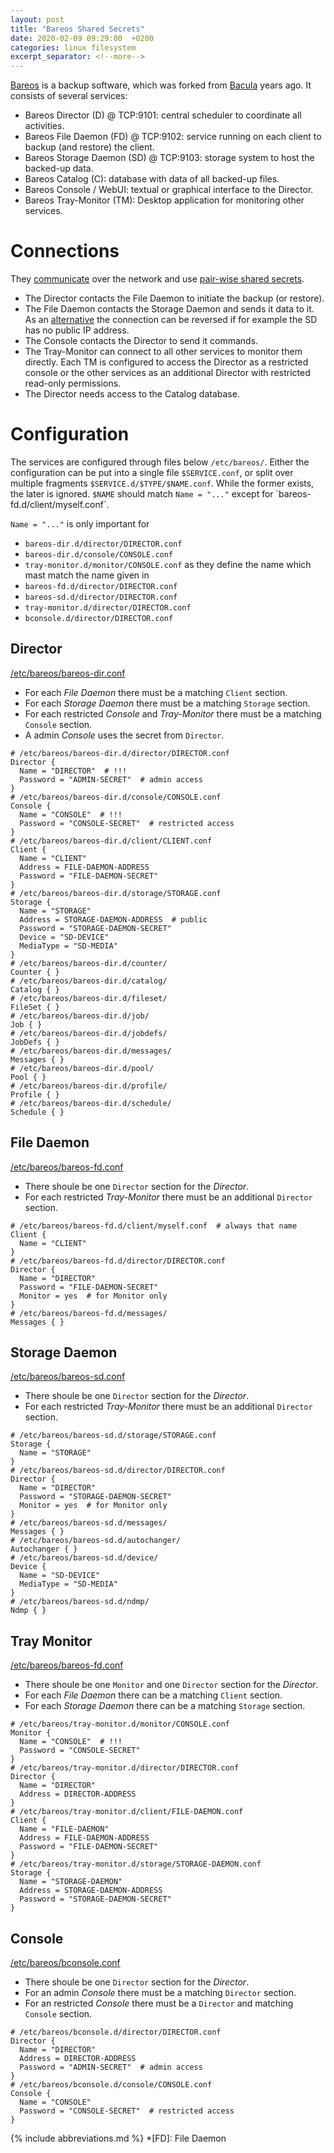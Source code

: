 ```yaml
---
layout: post
title: "Bareos Shared Secrets"
date: 2020-02-09 09:29:00  +0200
categories: linux filesystem
excerpt_separator: <!--more-->
---
```


[Bareos](https://www.bareos.org/en/) is a backup software, which was forked from [Bacula](https://www.bacula.org/) years ago.
It consists of several services:

* Bareos Director (D) @ TCP:9101: central scheduler to coordinate all activities.
* Bareos File Daemon (FD) @ TCP:9102: service running on each client to backup (and restore) the client.
* Bareos Storage Daemon (SD) @ TCP:9103: storage system to host the backed-up data.
* Bareos Catalog (C): database with data of all backed-up files.
* Bareos Console / WebUI: textual or graphical interface to the Director.
* Bareos Tray-Monitor (TM): Desktop application for monitoring other services.

<!--more-->

Connections
===========
They [communicate](https://docs.bareos.org/TasksAndConcepts/NetworkSetup.html#network-connections-overview) over the network and use [pair-wise shared secrets](https://docs.bareos.org/Configuration/CustomizingTheConfiguration.html#names-passwords-and-authorization).

* The Director contacts the File Daemon to initiate the backup (or restore).
* The File Daemon contacts the Storage Daemon and sends it data to it.
  As an [alternative](https://docs.bareos.org/TasksAndConcepts/NetworkSetup.html#passive-clients) the connection can be reversed if for example the SD has no public IP address.
* The Console contacts the Director to send it commands.
* The Tray-Monitor can connect to all other services to monitor them directly.
  Each TM is configured to access the Director as a restricted console or the other services as an additional Director with restricted read-only permissions.
* The Director needs access to the Catalog database.

Configuration
=============
The services are configured through files below `/etc/bareos/`.
Either the configuration can be put into a single file `$SERVICE.conf`, or split over multiple fragments `$SERVICE.d/$TYPE/$NAME.conf`.
While the former exists, the later is ignored.
`$NAME` should match `Name = "..."` except for `bareos-fd.d/client/myself.conf´.

`Name = "..."` is only important for
* `bareos-dir.d/director/DIRECTOR.conf`
* `bareos-dir.d/console/CONSOLE.conf`
* `tray-monitor.d/monitor/CONSOLE.conf`
as they define the name which mast match the name given in
* `bareos-fd.d/director/DIRECTOR.conf`
* `bareos-sd.d/director/DIRECTOR.conf`
* `tray-monitor.d/director/DIRECTOR.conf`
* `bconsole.d/director/DIRECTOR.conf`

Director
--------
[/etc/bareos/bareos-dir.conf](https://docs.bareos.org/Configuration/Director.html)
* For each *File Daemon* there must be a matching `Client` section.
* For each *Storage Daemon* there must be a matching `Storage` section.
* For each restricted *Console* and *Tray-Monitor* there must be a matching `Console` section.
* A admin *Console* uses the secret from `Director`.

```
# /etc/bareos/bareos-dir.d/director/DIRECTOR.conf
Director {
  Name = "DIRECTOR"  # !!!
  Password = "ADMIN-SECRET"  # admin access
}
# /etc/bareos/bareos-dir.d/console/CONSOLE.conf
Console {
  Name = "CONSOLE"  # !!!
  Password = "CONSOLE-SECRET"  # restricted access
}
# /etc/bareos/bareos-dir.d/client/CLIENT.conf
Client {
  Name = "CLIENT"
  Address = FILE-DAEMON-ADDRESS
  Password = "FILE-DAEMON-SECRET"
}
# /etc/bareos/bareos-dir.d/storage/STORAGE.conf
Storage {
  Name = "STORAGE"
  Address = STORAGE-DAEMON-ADDRESS  # public
  Password = "STORAGE-DAEMON-SECRET"
  Device = "SD-DEVICE"
  MediaType = "SD-MEDIA"
}
# /etc/bareos/bareos-dir.d/counter/
Counter { }
# /etc/bareos/bareos-dir.d/catalog/
Catalog { }
# /etc/bareos/bareos-dir.d/fileset/
FileSet { }
# /etc/bareos/bareos-dir.d/job/
Job { }
# /etc/bareos/bareos-dir.d/jobdefs/
JobDefs { }
# /etc/bareos/bareos-dir.d/messages/
Messages { }
# /etc/bareos/bareos-dir.d/pool/
Pool { }
# /etc/bareos/bareos-dir.d/profile/
Profile { }
# /etc/bareos/bareos-dir.d/schedule/
Schedule { }
```

File Daemon
-----------
[/etc/bareos/bareos-fd.conf](https://docs.bareos.org/Configuration/FileDaemon.html)
* There shoule be one `Director` section for the *Director*.
* For each restricted *Tray-Monitor* there must be an additional `Director` section.

```
# /etc/bareos/bareos-fd.d/client/myself.conf  # always that name
Client {
  Name = "CLIENT"
}
# /etc/bareos/bareos-fd.d/director/DIRECTOR.conf
Director {
  Name = "DIRECTOR"
  Password = "FILE-DAEMON-SECRET"
  Monitor = yes  # for Monitor only
}
# /etc/bareos/bareos-fd.d/messages/
Messages { }
```

Storage Daemon
--------------
[/etc/bareos/bareos-sd.conf](https://docs.bareos.org/Configuration/StorageDaemon.html)
* There shoule be one `Director` section for the *Director*.
* For each restricted *Tray-Monitor* there must be an additional `Director` section.

```
# /etc/bareos/bareos-sd.d/storage/STORAGE.conf
Storage {
  Name = "STORAGE"
}
# /etc/bareos/bareos-sd.d/director/DIRECTOR.conf
Director {
  Name = "DIRECTOR"
  Password = "STORAGE-DAEMON-SECRET"
  Monitor = yes  # for Monitor only
}
# /etc/bareos/bareos-sd.d/messages/
Messages { }
# /etc/bareos/bareos-sd.d/autochanger/
Autochanger { }
# /etc/bareos/bareos-sd.d/device/
Device {
  Name = "SD-DEVICE"
  MediaType = "SD-MEDIA"
}
# /etc/bareos/bareos-sd.d/ndmp/
Ndmp { }
```

Tray Monitor
------------
[/etc/bareos/bareos-fd.conf](https://docs.bareos.org/Configuration/Monitor.html)
* There shoule be one `Monitor` and one `Director` section for the *Director*.
* For each *File Daemon* there can be a matching `Client` section.
* For each *Storage Daemon* there can be a matching `Storage` section.

```
# /etc/bareos/tray-monitor.d/monitor/CONSOLE.conf
Monitor {
  Name = "CONSOLE"  # !!!
  Password = "CONSOLE-SECRET"
}
# /etc/bareos/tray-monitor.d/director/DIRECTOR.conf
Director {
  Name = "DIRECTOR"
  Address = DIRECTOR-ADDRESS
}
# /etc/bareos/tray-monitor.d/client/FILE-DAEMON.conf
Client {
  Name = "FILE-DAEMON"
  Address = FILE-DAEMON-ADDRESS
  Password = "FILE-DAEMON-SECRET"
}
# /etc/bareos/tray-monitor.d/storage/STORAGE-DAEMON.conf
Storage {
  Name = "STORAGE-DAEMON"
  Address = STORAGE-DAEMON-ADDRESS
  Password = "STORAGE-DAEMON-SECRET"
}
```

Console
-------
[/etc/bareos/bconsole.conf](https://docs.bareos.org/Configuration/Console.html#)
* There shoule be one `Director` section for the *Director*.
* For an admin *Console* there must be a matching `Director` section.
* For an restricted *Console* there must be a `Director` and matching `Console` section.

```
# /etc/bareos/bconsole.d/director/DIRECTOR.conf
Director {
  Name = "DIRECTOR"
  Address = DIRECTOR-ADDRESS
  Password = "ADMIN-SECRET"  # admin access
}
# /etc/bareos/bconsole.d/console/CONSOLE.conf
Console {
  Name = "CONSOLE"
  Password = "CONSOLE-SECRET"  # restricted access
}
```

{% include abbreviations.md %}
*[FD]: File Daemon
